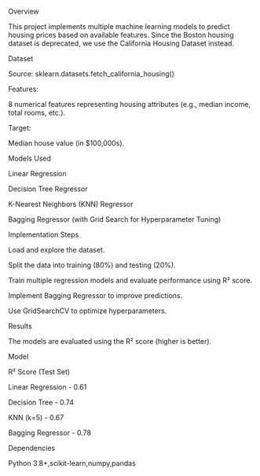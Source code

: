 Overview

This project implements multiple machine learning models to predict housing prices based on available features. Since the Boston housing dataset is deprecated, we use the California Housing Dataset instead.

Dataset

Source: sklearn.datasets.fetch_california_housing()

Features:

8 numerical features representing housing attributes (e.g., median income, total rooms, etc.).

Target:

Median house value (in $100,000s).


Models Used

Linear Regression

Decision Tree Regressor

K-Nearest Neighbors (KNN) Regressor

Bagging Regressor (with Grid Search for Hyperparameter Tuning)




Implementation Steps

Load and explore the dataset.

Split the data into training (80%) and testing (20%).

Train multiple regression models and evaluate performance using R² score.

Implement Bagging Regressor to improve predictions.

Use GridSearchCV to optimize hyperparameters.


Results

The models are evaluated using the R² score (higher is better).

Model

R² Score (Test Set)

Linear Regression - 0.61

Decision Tree - 0.74

KNN (k=5) - 0.67

Bagging Regressor - 0.78


Dependencies

Python 3.8+,scikit-learn,numpy,pandas
